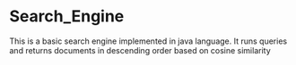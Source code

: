 # Search_Engine
This is a basic search engine implemented in java language.
It runs queries  and returns documents in descending order based on cosine similarity 
